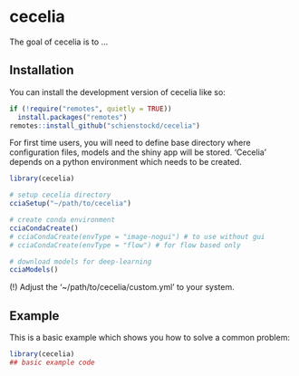 
<!-- README.md is generated from README.Rmd. Please edit that file -->

# cecelia

<!-- badges: start -->
<!-- badges: end -->

The goal of cecelia is to …

## Installation

You can install the development version of cecelia like so:

``` r
if (!require("remotes", quietly = TRUE))
  install.packages("remotes")
remotes::install_github("schienstockd/cecelia")
```

For first time users, you will need to define base directory where
configuration files, models and the shiny app will be stored. ‘Cecelia’
depends on a python environment which needs to be created.

``` r
library(cecelia)

# setup cecelia directory
cciaSetup("~/path/to/cecelia")

# create conda environment
cciaCondaCreate()
# cciaCondaCreate(envType = "image-nogui") # to use without gui
# cciaCondaCreate(envType = "flow") # for flow based only

# download models for deep-learning
cciaModels()
```

(!) Adjust the ‘\~/path/to/cecelia/custom.yml’ to your system.

## Example

This is a basic example which shows you how to solve a common problem:

``` r
library(cecelia)
## basic example code
```
